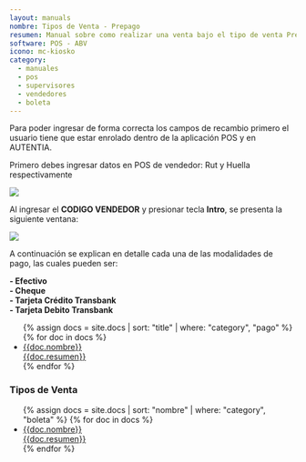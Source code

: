 ```yaml
---
layout: manuals
nombre: Tipos de Venta - Prepago
resumen: Manual sobre como realizar una venta bajo el tipo de venta Prepago.
software: POS - ABV
icono: mc-kiosko
category:
  - manuales
  - pos
  - supervisores
  - vendedores
  - boleta
---
```

Para poder ingresar de forma correcta los campos de recambio primero el usuario tiene que estar enrolado dentro de la aplicación POS y en AUTENTIA.

Primero debes ingresar datos en POS de vendedor: Rut y Huella respectivamente

<p class="centrado"><img src="{{site.baseurl}}/docs/pos/img/recambio/1.png"></p>

Al ingresar el **CODIGO VENDEDOR** y presionar tecla **Intro**, se presenta la siguiente ventana:



<p class="centrado"><img src="{{site.baseurl}}/docs/pos/img/prepago/9.png"></p>

A continuación se explican en detalle cada una de las modalidades de pago, las cuales pueden ser:

 **- Efectivo** <br>
 **- Cheque**<br>
 **- Tarjeta Crédito Transbank**<br>
 **- Tarjeta Debito Transbank**<br>

<div class="list-block">
	<ul class="nav nav-tabs nav-stacked">
		{% assign docs = site.docs | sort: "title" | where: "category", "pago" %}
		{% for doc in docs %}
		<li><a href="{{doc.url}}" data-view=".view-main" class="item-link close-panel">
		<div class="item-content">
		<div class="item-media"><i class="{{doc.icono}}"></i></div>
		<div class="item-inner">
		<div class="item-title">{{doc.nombre}}</div>
		<div class="item-after">{{doc.resumen}}</div>
		</div>
		</div></a></li>
		{% endfor %}
	</ul>
</div>

### Tipos de Venta

<div class="list-block">
	<ul>
		{% assign docs = site.docs | sort: "nombre" | where: "category", "boleta" %}
		{% for doc in docs %}
		<li><a href="{{doc.url}}" data-view=".view-main" class="item-link close-panel">
		<div class="item-content">
		<div class="item-media"><i class="{{doc.icono}}"></i></div>
		<div class="item-inner">
		<div class="item-title">{{doc.nombre}}</div>
		<div class="item-after">{{doc.resumen}}</div>
		</div>
		</div></a></li>
		{% endfor %}
	</ul>
</div>